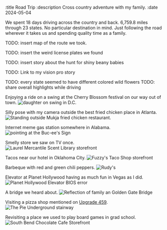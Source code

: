 :title Road Trip
:description Cross country adventure with my family.
:date 2024-05-04


We spent 18 days driving across the country and back.
6,759.8 miles through 23 states.
No particular destination in mind.
Just following the road wherever it takes us and spending quality time as a family.

TODO: insert map of the route we took.

TODO: insert the weird license plates we found

TODO: insert story about the hunt for shiny beany babies


TODO: Link to my vision pro story

TODO: every state seemed to have different colored wild flowers
TODO: share overall highlights while driving

Enjoying a ride on a swing at the Cherry Blossom festival on our way out of town.
<img style="display: inline-block" class="aligncenter" alt="daughter on swing in D.C." src="dc-swing.jpeg" />

Silly pose with my camera outside the best fried chicken place in Atlanta.
<img style="display: inline-block" class="aligncenter" alt="Standing outside Mukja fried chicken restaurant." src="mukja.jpeg" />

Internet meme gas station somewhere in Alabama.
<img style="display: inline-block" class="aligncenter" alt="pointing at the Buc-ee's Sign" src="buc-ees.jpeg" />

Smelly store we saw on TV once.
<img style="display: inline-block" class="aligncenter" alt="Laurel Mercantile Scent Library storefront" src="scent-library.jpeg" />

Tacos near our hotel in Oklahoma City.
<img style="display: inline-block" class="aligncenter" alt="Fuzzy's Taco Shop storefront" src="fuzzys-taco-shop.jpeg" />

Barbeque with red and green chili peppers.
<img style="display: inline-block" class="aligncenter" alt="Rudy's" src="rudys.jpeg" />

Elevator at Planet Hollywood having as much fun in Vegas as I did.
<img style="display: inline-block" class="aligncenter" alt="Planet Hollywood Elevator BIOS error" src="planet-hollywood-elevator.jpeg" />

A bridge we heard about.
<img style="display: inline-block" class="aligncenter" alt="Reflection of family an Golden Gate Bridge" src="golden-gate-bridge.jpeg" />

Visiting a pizza shop mentioned on [Upgrade 459](https://www.relay.fm/upgrade/459).
<img style="display: inline-block" class="aligncenter" alt="The Pie Underground stairway" src="the-pie.jpeg" />

Revisiting a place we used to play board games in grad school.
<img style="display: inline-block" class="aligncenter" alt="South Bend Chocolate Cafe Storefront" src="sb-chocolate-cafe.jpeg" />

